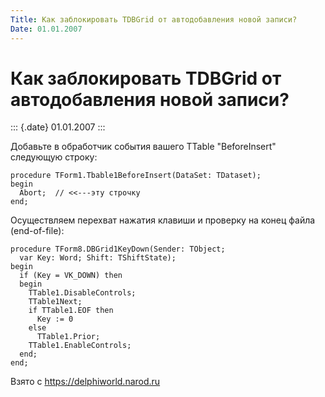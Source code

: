 ```yaml
---
Title: Как заблокировать TDBGrid от автодобавления новой записи?
Date: 01.01.2007
---
```



Как заблокировать TDBGrid от автодобавления новой записи?
=========================================================

::: {.date}
01.01.2007
:::

Добавьте в обработчик события вашего TTable \"BeforeInsert\" следующую
строку:

    procedure TForm1.Tbable1BeforeInsert(DataSet: TDataset);
    begin
      Abort;  // <<---эту строчку
    end;

Осуществляем перехват нажатия клавиши и проверку на конец файла
(end-of-file):

    procedure TForm8.DBGrid1KeyDown(Sender: TObject;
      var Key: Word; Shift: TShiftState);
    begin
      if (Key = VK_DOWN) then
      begin
        TTable1.DisableControls;
        TTable1Next;
        if TTable1.EOF then
          Key := 0
        else
          TTable1.Prior;
        TTable1.EnableControls;
      end;
    end;

Взято с <https://delphiworld.narod.ru>
